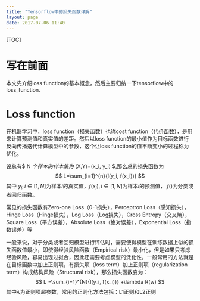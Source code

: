 ```yaml
---
title: "Tensorflow中的损失函数详解"
layout: page
date: 2017-07-06 11:40
---
```


[TOC]
# 写在前面
本文先介绍loss function的基本概念，然后主要归纳一下tensorflow中的loss_function.

# Loss function
在机器学习中，loss function（损失函数）也称cost function（代价函数），是用来计算预测值和真实值的差距。然后以loss function的最小值作为目标函数进行反向传播迭代计算模型中的参数，这个让loss function的值不断变小的过程称为优化。

设总有$ N $个样本的样本集为$ (X,Y)=(x_i, y_i) $,那么总的损失函数为
$$ L=\sum_{i=1}^{n}{l(y_i, f(x_i))} $$
其中 $y_i,i\in[1, N]$为样本$i$的真实值，$f(x_i), i\in[1, N]$为样本$i$的预测值， $f()$为分类或者回归函数。

常见的损失函数有Zero-one Loss（0-1损失），Perceptron Loss（感知损失），Hinge Loss（Hinge损失），Log Loss（Log损失），Cross Entropy（交叉熵），Square Loss（平方误差），Absolute Loss（绝对误差），Exponential Loss（指数误差）等

一般来说，对于分类或者回归模型进行评估时，需要使得模型在训练数据上似的损失函数值最小，即使得经验风险函数（Empirical risk）最小化，但是如果只考虑经验风险，容易出现过拟合，因此还需要考虑模型的泛化性，一般常用的方法就是在目标函数中加上正则项，有损失项（loss term）加上正则项（regularization term）构成结构风险（Structural risk），那么损失函数变为：
$$
L =\sum_{i=1}^{N}{l(y_i, f(x_i))} +\lambda R(w)
$$
其中$\lambda$为正则项超参数，常用的正则化方法包括：L1正则和L2正则

